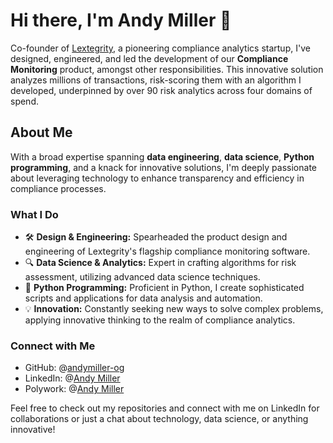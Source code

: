 # Hi there, I'm Andy Miller 👋

Co-founder of [Lextegrity](https://lextegrity.com), a pioneering compliance analytics startup, I've designed, engineered, and led the development of our **Compliance Monitoring** product, amongst other responsibilities. This innovative solution analyzes millions of transactions, risk-scoring them with an algorithm I developed, underpinned by over 90 risk analytics across four domains of spend.

## About Me

With a broad expertise spanning **data engineering**, **data science**, **Python programming**, and a knack for innovative solutions, I'm deeply passionate about leveraging technology to enhance transparency and efficiency in compliance processes.

### What I Do

- 🛠️ **Design & Engineering:** Spearheaded the product design and engineering of Lextegrity's flagship compliance monitoring software.
- 🔍 **Data Science & Analytics:** Expert in crafting algorithms for risk assessment, utilizing advanced data science techniques.
- 🐍 **Python Programming:** Proficient in Python, I create sophisticated scripts and applications for data analysis and automation.
- 💡 **Innovation:** Constantly seeking new ways to solve complex problems, applying innovative thinking to the realm of compliance analytics.

### Connect with Me

- GitHub: @[andymiller-og](https://github.com/andymiller-og)
- LinkedIn: @[Andy Miller](https://www.linkedin.com/in/andymiller-og/)
- Polywork: @[Andy Miller](https://www.polywork.com/andymiller)

Feel free to check out my repositories and connect with me on LinkedIn for collaborations or just a chat about technology, data science, or anything innovative!

